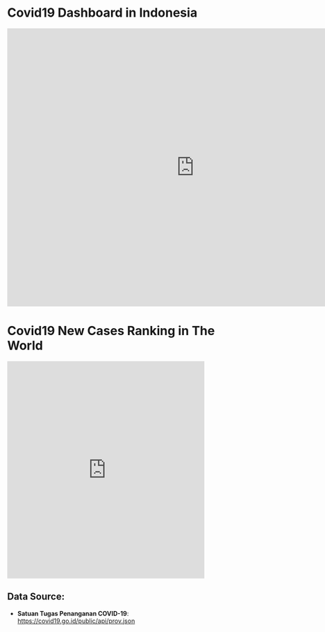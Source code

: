 # Covid19 Dashboard in Indonesia

<iframe width="860" height="640" src="https://datastudio.google.com/embed/reporting/292c2afe-b438-44a4-89f6-93cb50668515/page/q4fIC" frameborder="0" style="border:0" allowfullscreen></iframe>

# Covid19 New Cases Ranking in The World

<iframe src="https://public.tableau.com/views/Covid19_world/Ranking:showVizHome=no&:embed=yes" width="90%" height="500" frameborder="0" scrolling="no"></iframe>

## __Data Source__: 
- __Satuan Tugas Penanganan COVID-19__: https://covid19.go.id/public/api/prov.json

